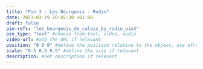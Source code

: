 ```yaml
---
title: "Pin 3 - Les Bourgeois - Rodin"
date: 2021-03-19 10:45:38 +01:00
draft: false
pin-refs: "les_bourgeois_de_calais_by_rodin_pin3"
pin_type: "text" #choose from text, video, audio
video-url: #add the URL if relevant
position: "0 0 0" #define the position relative to the object, use aframe inspector to set correctly
scale: "0.5 0.5 0.5" #define the size if relevant
description: #set description if relevant
---
```

